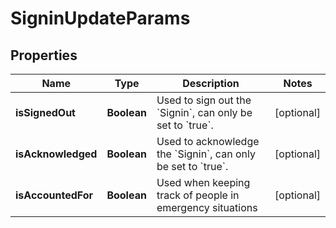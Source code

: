 

# SigninUpdateParams

## Properties

Name | Type | Description | Notes
------------ | ------------- | ------------- | -------------
**isSignedOut** | **Boolean** | Used to sign out the &#x60;Signin&#x60;, can only be set to &#x60;true&#x60;. |  [optional]
**isAcknowledged** | **Boolean** | Used to acknowledge the &#x60;Signin&#x60;, can only be set to &#x60;true&#x60;. |  [optional]
**isAccountedFor** | **Boolean** | Used when keeping track of people in emergency situations |  [optional]





